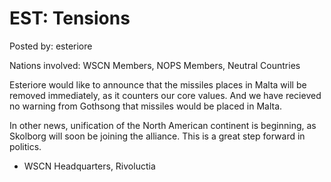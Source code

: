 # EST: Tensions

Posted by: esteriore

Nations involved: WSCN Members, NOPS Members, Neutral Countries

Esteriore would like to announce that the missiles places in Malta will be removed immediately, as it counters our core values. And we have recieved no warning from Gothsong that missiles would be placed in Malta.

In other news, unification of the North American continent is beginning, as Skolborg will soon be joining the alliance. This is a great step forward in politics.

- WSCN Headquarters, Rivoluctia